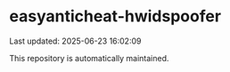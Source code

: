 # easyanticheat-hwidspoofer

Last updated: 2025-06-23 16:02:09

This repository is automatically maintained.
